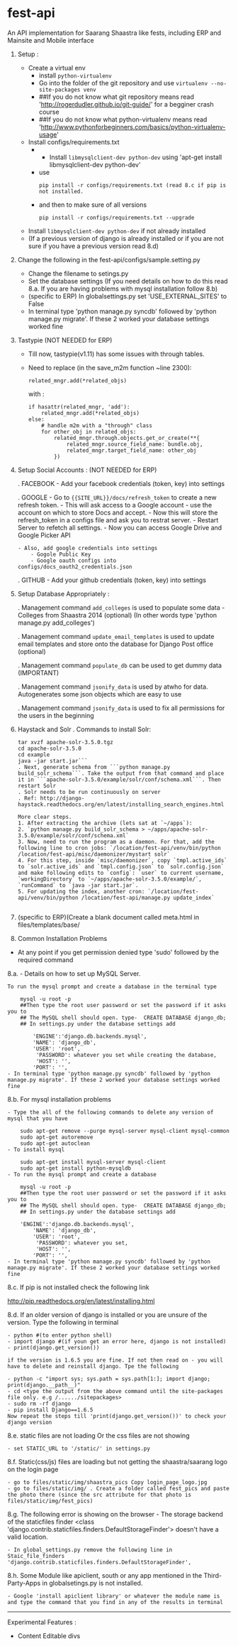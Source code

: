 fest-api
========

An API implementation for Saarang Shaastra like fests, including ERP and Mainsite and Mobile interface

1. Setup :
	- Create a virtual env
		- install `python-virtualenv`
		- Go into the folder of the git repository and use `virtualenv --no-site-packages venv`
		- ##If you do not know what git repository means read 'http://rogerdudler.github.io/git-guide/' for a begginer crash course
		- ##If you do not know what python-virtualenv means read 'http://www.pythonforbeginners.com/basics/python-virtualenv-usage'   
	- Install configs/requirements.txt
		- - Install `libmysqlclient-dev python-dev` using 'apt-get install libmysqlclient-dev python-dev'
		- use 
			```
			pip install -r configs/requirements.txt (read 8.c if pip is not installed. 
			```
		- and then to make sure of all versions
			```
			pip install -r configs/requirements.txt --upgrade
			```
	- Install `libmysqlclient-dev python-dev` if not already installed
	- (If a previous version of django is already installed or if you are not sure if you have a previous version read 8.d)

2. Change the following in the fest-api/configs/sample.setting.py

	- Change the filename to setings.py
	- Set the database settings (If you need details on how to do this read 8.a. If you are having problems with mysql installation follow 8.b)
	- (specific to ERP) In globalsettings.py set  'USE_EXTERNAL_SITES' to False 
	- In terminal type 'python manage.py syncdb' followed by 'python manage.py migrate'. If these 2 worked your database settings worked fine


4. Tastypie (NOT NEEDED for ERP)
    - Till now, tastypie(v1.11) has some issues with through tables.
    - Need to replace (in the save_m2m function ~line 2300): 
     
    	```
     	related_mngr.add(*related_objs)
     	```
      with :
      	```
      	if hasattr(related_mngr, 'add'):
			related_mngr.add(*related_objs)
		else:
			# handle m2m with a "through" class
			for other_obj in related_objs:
				related_mngr.through.objects.get_or_create(**{
					related_mngr.source_field_name: bundle.obj,
					related_mngr.target_field_name: other_obj
				})
		```

4.  Setup Social Accounts : (NOT NEEDED for ERP)

	. FACEBOOK
		- Add your facebook credentials (token, key) into settings

	. GOOGLE
		- Go to `{{SITE_URL}}/docs/refresh_token` to create a new refresh token.
		- This will ask access to a Google account - use the account on which to store Docs and accept.
		- Now this will store the refresh_token in a configs file and ask you to restrat server.
		- Restart Server to refetch all settings.
		- Now you can access Google Drive and Google Picker API
		
		- Also, add google credentials into settings
			- Gogole Public Key
			- Google oauth configs into configs/docs_oauth2_credentials.json
		
	. GITHUB
		- Add your github credentials (token, key) into settings
    

5. Setup Database Appropriately :
 
	. Management command `add_colleges` is used to populate some data - Colleges from Shaastra 2014 (optional) (In other words type 'python manage.py add_colleges')

	. Management command `update_email_templates` is used to update email templates and store onto the database for Django Post office (optional)
	
	. Management command `populate_db` can be used to get dummy data (IMPORTANT)
	
	. Management command `jsonify_data` is used by atwho for data. Autogenerates some json objects which are easy to use
	
	. Management command `jsonify_data` is used to fix all permissions for the users in the beginning
	
6. Haystack and Solr
	. Commands  to install Solr:
	```curl -O https://archive.apache.org/dist/lucene/solr/3.5.0/apache-solr-3.5.0.tgz
	tar xvzf apache-solr-3.5.0.tgz
	cd apache-solr-3.5.0
	cd example
	java -jar start.jar```
	. Next, generate schema from ```python manage.py build_solr_schema```. Take the output from that command and place it in ```apache-solr-3.5.0/example/solr/conf/schema.xml```. Then restart Solr
	. Solr needs to be run continuously on server
	. Ref: http://django-haystack.readthedocs.org/en/latest/installing_search_engines.html
	
	More clear steps.
	1. After extracting the archive (lets sat at `~/apps`):
	2. `python manage.py build_solr_schema > ~/apps/apache-solr-3.5.0/example/solr/conf/schema.xml`
	3. Now, need to run the program as a daemon. For that, add the following line to cron jobs: `/location/fest-api/venv/bin/python /location/fest-api/misc/daemonizer/mystart solr`
	4. For this step, inside `misc/daemonizer`, copy `tmpl.active_ids` to `solr.active_ids` and `tmpl.config.json` to `solr.config.json` and make following edits to `config`: `user` to current username, `workingDirectory` to `~/apps/apache-solr-3.5.0/example/`, `runCommand` to `java -jar start.jar`.
	5. For updating the index, another cron: `/location/fest-api/venv/bin/python /location/fest-api/manage.py update_index`
	

7. (specific to ERP)(Create a blank document called meta.html in files/templates/base/


8. Common Installation Problems

- At any point if you get permission denied type 'sudo' followed by the required command

8.a. - Details on how to set up MySQL Server. 
	
	To run the mysql prompt and create a database in the terminal type

		mysql -u root -p
		##Then type the root user password or set the password if it asks you to
		## The MySQL shell should open. type-  CREATE DATABASE django_db;
		## In settings.py under the database settings add 
		
	        'ENGINE':'django.db.backends.mysql',
        	'NAME': 'django_db',
        	'USER': 'root',
       		 'PASSWORD': whatever you set while creating the database,
       		 'HOST': '',
        	'PORT': '',
	- In terminal type 'python manage.py syncdb' followed by 'python manage.py migrate'. If these 2 worked your database settings worked fine	



8.b. For mysql installation problems

	- Type the all of the following commands to delete any version of mysql that you have

		sudo apt-get remove --purge mysql-server mysql-client mysql-common
		sudo apt-get autoremove
		sudo apt-get autoclean
	- To install mysql

		sudo apt-get install mysql-server mysql-client
		sudo apt-get install python-mysqldb
	- To run the mysql prompt and create a database

		mysql -u root -p
		##Then type the root user password or set the password if it asks you to
		## The MySQL shell should open. type-  CREATE DATABASE django_db;
		## In settings.py under the database settings add 
		
		'ENGINE':'django.db.backends.mysql',
        	'NAME': 'django_db',
        	'USER': 'root',
       		 'PASSWORD': whatever you set,
       		 'HOST': '',
        	'PORT': '',
	- In terminal type 'python manage.py syncdb' followed by 'python manage.py migrate'. If these 2 worked your database settings worked fine	

8.c. If pip is not installed check the following link

http://pip.readthedocs.org/en/latest/installing.html
		

8.d. If an older version of django is installed or you are unsure of the version. Type the following in terminal

	- python #(to enter python shell)
	- import django #(if youn get an error here, django is not installed)
	- print(django.get_version())

    if the version is 1.6.5 you are fine. If not then read on - you will have to delete and reinstall django. Tpe the following

	- python -c "import sys; sys.path = sys.path[1:]; import django; print(django.__path__)"
	- cd <type the output from the above command until the site-packages file only. e.g /....../sitepackages>
	- sudo rm -rf django
	- pip install Django==1.6.5
    Now repeat the steps till 'print(django.get_version())' to check your django version


8.e. static files are not loading Or the css files are not showing

	- set STATIC_URL to '/static/' in settings.py

8.f. Static(css/js) files are loading but not getting the shaastra/saarang logo on the login page

	- go to files/static/img/shaastra_pics Copy login_page_logo.jpg
	- go to files/static/img/ . Create a folder called fest_pics and paste the photo there (since the src attribute for that photo is files/static/img/fest_pics)


8.g. The following error is showing on the browser -  The storage backend of the staticfiles finder <class 'django.contrib.staticfiles.finders.DefaultStorageFinder'> doesn't have a valid location.

 	- In global_settings.py remove the following line in Staic_file_finders 'django.contrib.staticfiles.finders.DefaultStorageFinder',


8.h. Some Module like apiclient, south or any app mentioned in the Third-Party-Apps in globalsetings.py is not installed. 

	- Google 'install apiclient library' or whatever the module name is and type the command that you find in any of the results in terminal



------------------------------------------------------------------------------------------------------

Experimental Features :
 - Content Editable divs
